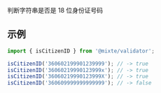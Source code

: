 判断字符串是否是 18 位身份证号码

## 示例

```ts twoslash
import { isCitizenID } from '@mixte/validator';

isCitizenID('360602199901239999'); // -> true
isCitizenID('36060219990123999x'); // -> true
isCitizenID('36060219990123999X'); // -> true
isCitizenID('360609999999999999'); // -> false
```
